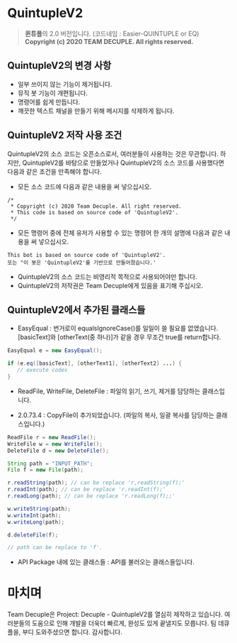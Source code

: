 # QuintupleV2
> **퀸튜플**의 2.0 버전입니다. (코드네임 : Easier-QUINTUPLE or EQ)  
> **Copyright (c) 2020 TEAM DECUPLE. All rights reserved.**

## QuintupleV2의 변경 사항
* 일부 쓰이지 않는 기능이 제거됩니다.
* 뮤직 봇 기능이 개편됩니다.
* 명령어를 쉽게 만듭니다.
* 깨끗한 텍스트 채널을 만들기 위해 메시지를 삭제하게 됩니다.

## QuintupleV2 저작 사용 조건
QuintupleV2의 소스 코드는 오픈소스로서, 여러분들이 사용하는 것은 무관합니다. 하지만, QuintupleV2를 바탕으로 만들었거나 QuintupleV2의 소스 코드를 사용했다면 다음과 같은 조건을 만족해야 합니다.
* 모든 소스 코드에 다음과 같은 내용을 써 넣으십시오.
```
/*
 * Copyright (c) 2020 Team Decuple. All right reserved.
 * This code is based on source code of 'QuintupleV2'.
 */
 ```
 * 모든 명령어 중에 전체 유저가 사용할 수 있는 명령어 한 개의 설명에 다음과 같은 내용을 써 넣으십시오.
 ```
 This bot is based on source code of 'QuintupleV2'.
 또는 "이 봇은 'QuintupleV2'를 기반으로 만들어졌습니다.'
 ```
 * QuintupleV2의 소스 코드는 비영리적 목적으로 사용되어야만 합니다.
 * QuintupleV2의 저작권은 Team Decuple에게 있음을 표기해 주십시오.
 
 ## QuintupleV2에서 추가된 클래스들
 * EasyEqual : 번거로이 equalsIgnoreCase()를 일일이 쓸 필요를 없앴습니다. [basicText]와 [otherText(중 하나)]가 같을 경우 무조건 true를 return합니다.
 ```java
 EasyEqual e = new EasyEqual();
 
 if (e.eq([basicText], [otherText1], [otherText2] ...) {
    // execute codes
 }
 ```
 * ReadFile, WriteFile, DeleteFile : 파일의 읽기, 쓰기, 제거를 담당하는 클래스입니다.
  - 2.0.73.4 : CopyFile이 추가되었습니다. (파일의 복사, 일괄 복사를 담당하는 클래스입니다.)
 ```java
 ReadFile r = new ReadFile();
 WriteFile w = new WriteFile();
 DeleteFile d = new DeleteFile();
 
 String path = "INPUT_PATH";
 File f = new File(path);
 
 r.readString(path); // can be replace 'r,readString(f);'
 r.readInt(path); // can be replace 'r.readInt(f);'
 r.readLong(path); // can be replace 'r.readLong(f);;'
 
 w.writeString(path);
 w.writeInt(path);
 w.writeLong(path);
 
 d.deleteFile(f);
 
 // path can be replace to 'f'.
 ```
 * API Package 내에 있는 클래스들 : API를 불러오는 클래스들입니다.
 
 # 마치며
 Team Decuple은 Project: Decuple - QuintupleV2를 열심히 제작하고 있습니다.
 여러분들의 도움으로 인해 개발을 더욱더 빠르게, 완성도 있게 끝낼지도 모릅니다.
 팀 데큐플을, 부디 도와주셨으면 합니다. 감사합니다.
